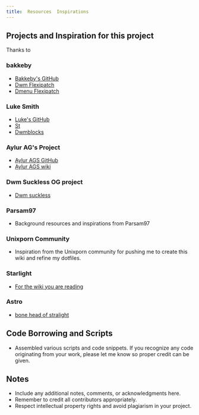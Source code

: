 ```yaml
---
title:  Resources  Inspirations
---
```


## Projects and Inspiration for this project
Thanks to
### bakkeby
- [Bakkeby's GitHub](https://github.com/bakkeby/)
- [Dwm Flexipatch](https://github.com/bakkeby/dwm-flexipatch)
- [Dmenu Flexipatch](https://github.com/bakkeby/dmenu-flexipatch)
### Luke Smith
- [Luke's GitHub](https://github.com/LukeSmithxyz)
- [St](https://github.com/lukesmithxyz/st)
- [Dwmblocks](https://github.com/LukeSmithxyz/dwmblocks)
### Aylur AG's Project
- [Aylur AGS GitHub](https://github.com/Aylur/ags)
- [Aylur AGS wiki](https://aylur.github.io/ags-docs/)
### Dwm Suckless OG project
- [Dwm suckless](https://dwm.suckless.org/)

### Parsam97
- Background resources and inspirations from Parsam97

### Unixporn Community
- Inspiration from the Unixporn community for pushing me to create this wiki and refine my dotfiles.
### Starlight
- [For the wiki you are reading ](https://starlight.astro.build/guides/i18n/)
### Astro
- [bone head of stralight](https://docs.astro.build/en)
## Code Borrowing and Scripts

- Assembled various scripts and code snippets. If you recognize any code originating from your work, please let me know so proper credit can be given.

## Notes

- Include any additional notes, comments, or acknowledgments here.
- Remember to credit all contributors appropriately.
- Respect intellectual property rights and avoid plagiarism in your project.
